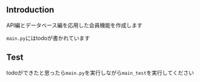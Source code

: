 ## Introduction
API編とデータベース編を応用した会員機能を作成します

```main.py```にはtodoが書かれています

## Test
todoができたと思ったら```main.py```を実行しながら```main_test```を実行してください
